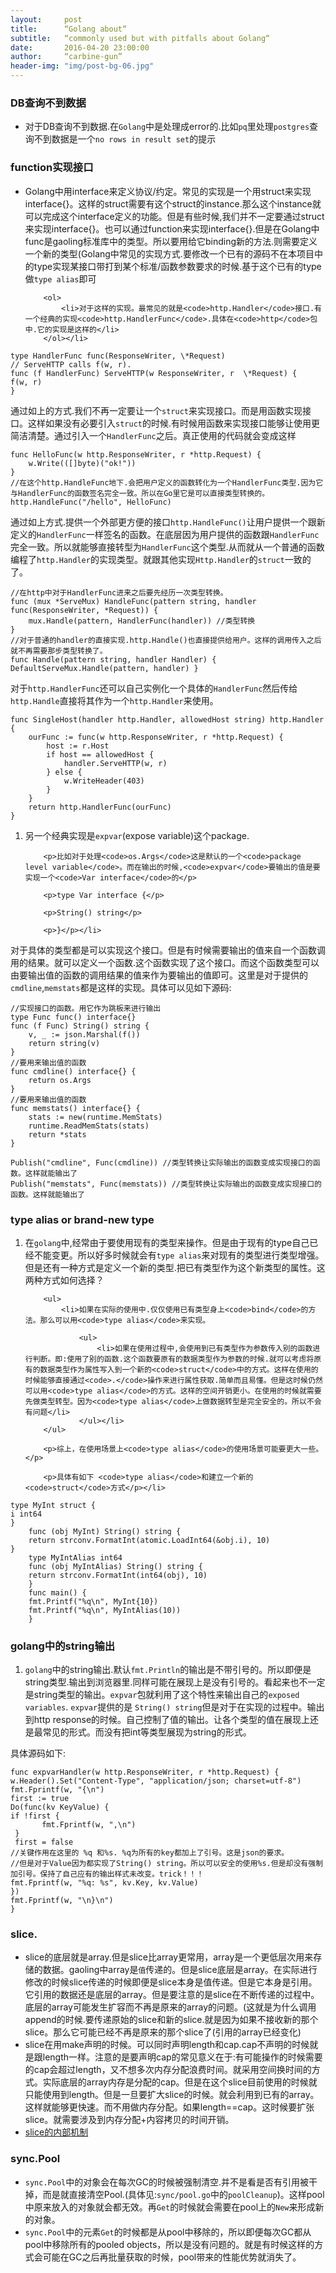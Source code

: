 ```yaml
---
layout:     post
title:      “Golang about“
subtitle:   “commonly used but with pitfalls about Golang“
date:       2016-04-20 23:00:00
author:     “carbine-gun”
header-img: "img/post-bg-06.jpg"
---
```


<h3>DB查询不到数据</h3>

<ul>
    <li>对于DB查询不到数据.在<code>Golang</code>中是处理成error的.比如<code>pq</code>里处理<code>postgres</code>查询不到数据是一个<code>no rows in result set</code>的提示</li>
</ul>

<h3>function实现接口</h3>

<ul>
    <li>Golang中用interface来定义协议/约定。常见的实现是一个用struct来实现interface{}。这样的struct需要有这个struct的instance.那么这个instance就可以完成这个interface定义的功能。但是有些时候,我们并不一定要通过struct来实现interface{}。也可以通过function来实现interface{}.但是在Golang中func是gaoling标准库中的类型。所以要用给它binding新的方法.则需要定义一个新的类型(Golang中常见的实现方式.要修改一个已有的源码不在本项目中的type实现某接口带打到某个标准/函数参数要求的时候.基于这个已有的type做<code>type alias</code>即可

        <ol>
            <li>对于这样的实现。最常见的就是<code>http.Handler</code>接口.有一个经典的实现<code>http.HandlerFunc</code>.具体在<code>http</code>包中.它的实现是这样的</li>
        </ol></li>
</ul>

<pre><code>type HandlerFunc func(ResponseWriter, \*Request)
// ServeHTTP calls f(w, r).
func (f HandlerFunc) ServeHTTP(w ResponseWriter, r  \*Request) {
f(w, r)
}
</code></pre>

<p>通过如上的方式.我们不再一定要让一个<code>struct</code>来实现接口。而是用函数实现接口。这样如果没有必要引入<code>struct</code>的时候.有时候用函数来实现接口能够让使用更简洁清楚。通过引入一个<code>HandlerFunc</code>之后。真正使用的代码就会变成这样</p>

<pre><code>func HelloFunc(w http.ResponseWriter, r *http.Request) {
    w.Write(([]byte)(&quot;ok!&quot;))
}
//在这个http.HandleFunc地下.会把用户定义的函数转化为一个HandlerFunc类型.因为它与HandlerFunc的函数签名完全一致。所以在Go里它是可以直接类型转换的。
http.HandleFunc(&quot;/hello&quot;, HelloFunc) 
</code></pre>

<p>通过如上方式.提供一个外部更方便的接口<code>http.HandleFunc()</code>让用户提供一个跟新定义的<code>HandlerFunc</code>一样签名的函数。在底层因为用户提供的函数跟<code>HandlerFunc</code>完全一致。所以就能够直接转型为<code>HandlerFunc</code>这个类型.从而就从一个普通的函数编程了<code>http.Handler</code>的实现类型。就跟其他实现<code>Http.Handler</code>的<code>struct</code>一致的了。</p>

<pre><code>//在http中对于HandlerFunc进来之后要先经历一次类型转换。
func (mux *ServeMux) HandleFunc(pattern string, handler func(ResponseWriter, *Request)) {
    mux.Handle(pattern, HandlerFunc(handler)) //类型转换
}
//对于普通的handler的直接实现.http.Handle()也直接提供给用户。这样的调用传入之后就不再需要那步类型转换了。
func Handle(pattern string, handler Handler) { DefaultServeMux.Handle(pattern, handler) }
</code></pre>

<p> 对于<code>http.HandlerFunc</code>还可以自己实例化一个具体的<code>HandlerFunc</code>然后传给<code>http.Handle</code>直接将其作为一个<code>http.Handler</code>来使用。</p>

<pre><code>func SingleHost(handler http.Handler, allowedHost string) http.Handler {
    ourFunc := func(w http.ResponseWriter, r *http.Request) {
        host := r.Host
        if host == allowedHost {
            handler.ServeHTTP(w, r)
        } else {
            w.WriteHeader(403)
        }
    }
    return http.HandlerFunc(ourFunc)
}
</code></pre>

<ol>
    <li>另一个经典实现是<code>expvar</code>(expose variable)这个package.

        <p>比如对于处理<code>os.Args</code>这是默认的一个<code>package level variable</code>。而在输出的时候,<code>expvar</code>要输出的值是要实现一个<code>Var interface</code>的</p>

        <p>type Var interface {</p>

        <p>String() string</p>

        <p>}</p></li>
</ol>

<p>对于具体的类型都是可以实现这个接口。但是有时候需要输出的值来自一个函数调用的结果。就可以定义一个函数.这个函数实现了这个接口。而这个函数类型可以由要输出值的函数的调用结果的值来作为要输出的值即可。这里是对于提供的<code>cmdline</code>,<code>memstats</code>都是这样的实现。具体可以见如下源码:</p>

<pre><code>//实现接口的函数。用它作为跳板来进行输出
type Func func() interface{} 
func (f Func) String() string {
    v, _ := json.Marshal(f())
    return string(v)
}
//要用来输出值的函数
func cmdline() interface{} {
    return os.Args
}
//要用来输出值的函数
func memstats() interface{} {
    stats := new(runtime.MemStats)
    runtime.ReadMemStats(stats)
    return *stats
}

Publish(&quot;cmdline&quot;, Func(cmdline)) //类型转换让实际输出的函数变成实现接口的函数。这样就能输出了
Publish(&quot;memstats&quot;, Func(memstats)) //类型转换让实际输出的函数变成实现接口的函数。这样就能输出了
</code></pre>

<h3>type alias or brand-new type</h3>

<ol>
    <li>在<code>golang</code>中,经常由于要使用现有的类型来操作。但是由于现有的type自己已经不能变更。所以好多时候就会有<code>type alias</code>来对现有的类型进行类型增强。但是还有一种方式是定义一个新的类型.把已有类型作为这个新类型的属性。这两种方式如何选择？

        <ul>
            <li>如果在实际的使用中.仅仅使用已有类型身上<code>bind</code>的方法。那么可以用<code>type alias</code>来实现。

                <ul>
                    <li>如果在使用过程中,会使用到已有类型作为参数传入别的函数进行判断。即:使用了别的函数.这个函数要原有的数据类型作为参数的时候.就可以考虑将原有的数据类型作为属性写入到一个新的<code>struct</code>中的方式。这样在使用的时候能够直接通过<code>.</code>操作来进行属性获取.简单而且易懂。但是这时候仍然可以用<code>type alias</code>的方式。这样的空间开销更小。在使用的时候就需要先做类型转型。因为<code>type alias</code>上做数据转型是完全安全的。所以不会有问题</li>
                </ul></li>
        </ul>

        <p>综上，在使用场景上<code>type alias</code>的使用场景可能要更大一些。</p>

        <p>具体有如下 <code>type alias</code>和建立一个新的<code>struct</code>方式</p></li>
</ol>

<pre><code>type MyInt struct {
i int64
}
    func (obj MyInt) String() string {
    return strconv.FormatInt(atomic.LoadInt64(&amp;obj.i), 10)
}
    type MyIntAlias int64
    func (obj MyIntAlias) String() string {
    return strconv.FormatInt(int64(obj), 10)
    } 
    func main() {
    fmt.Printf(&quot;%q\n&quot;, MyInt{10})
    fmt.Printf(&quot;%q\n&quot;, MyIntAlias(10))
    }
</code></pre>

<h3>golang中的string输出</h3>

<ol>
    <li><code>golang</code>中的string输出.默认<code>fmt.Println</code>的输出是不带引号的。所以即便是string类型.输出到浏览器里.同样可能在展现上是没有引号的。看起来也不一定是string类型的输出。<code>expvar</code>包就利用了这个特性来输出自己的<code>exposed variables</code>. <code>expvar</code>提供的是 <code>String() string</code>但是对于在实现的过程中。输出到http response的时候。自己控制了值的输出。让各个类型的值在展现上还是最常见的形式。而没有把int等类型展现为string的形式。</li>
</ol>

<p>具体源码如下:</p>

<pre><code>func expvarHandler(w http.ResponseWriter, r *http.Request) {
w.Header().Set(&quot;Content-Type&quot;, &quot;application/json; charset=utf-8&quot;)
fmt.Fprintf(w, &quot;{\n&quot;)
first := true
Do(func(kv KeyValue) {
if !first {
       fmt.Fprintf(w, &quot;,\n&quot;)
 }
 first = false
//关键作用在这里的 %q 和%s. %q为所有的key都加上了引号。这是json的要求。
//但是对于Value因为都实现了String() string。所以可以安全的使用%s.但是却没有强制加引号。保持了自己应有的输出样式未改变。trick！！！
fmt.Fprintf(w, &quot;%q: %s&quot;, kv.Key, kv.Value)
})
fmt.Fprintf(w, &quot;\n}\n&quot;)
}
</code></pre>

<h3>slice.</h3>

<ul>
    <li>slice的底层就是array.但是slice比array更常用，array是一个更低层次用来存储的数据。gaoling中array是<code>值</code>传递的。但是slice底层是array。在实际进行修改的时候slice传递的时候即便是slice本身是值传递。但是它本身是引用。它引用的数据还是底层的array。但是要注意的是slice在不断传递的过程中。底层的array可能发生扩容而不再是原来的array的问题。(这就是为什么调用append的时候.要传递原始的slice和新的slice.就是因为如果不接收新的那个slice。那么它可能已经不再是原来的那个slice了(引用的array已经变化)</li>
    <li> slice在用make声明的时候。可以同时声明length和cap.cap不声明的时候就是跟length一样。注意的是要声明cap的常见意义在于:有可能操作的时候需要的cap会超过length，又不想多次内存分配浪费时间。就采用空间换时间的方式。实际底层的array内存是分配的cap。但是在这个slice目前使用的时候就只能使用到length。但是一旦要扩大slice的时候。就会利用到已有的array。这样就能够更快速。而不用做内存分配。如果length==cap。这时候要扩张slice。就需要涉及到内存分配+内容拷贝的时间开销。</li>
    <li> <a href="http://blog.golang.org/go-slices-usage-and-internals">slice的内部机制</a></li>
</ul>

<h3>sync.Pool</h3>

<ul>
    <li><code>sync.Pool</code>中的对象会在每次GC的时候被强制清空.并不是看是否有引用被干掉，而是就直接清空Pool.(具体见:<code>sync/pool.go</code>中的<code>poolCleanup</code>)。这样pool中原来放入的对象就会都无效。再<code>Get</code>的时候就会需要在pool上的<code>New</code>来形成新的对象。</li>
    <li><code>sync.Pool</code>中的元素<code>Get</code>的时候都是从pool中移除的，所以即便每次GC都从pool中移除所有的pooled objects，所以是没有问题的。就是有时候这样的方式会可能在GC之后再批量获取的时候，pool带来的性能优势就消失了。</li>
</ul>

</body>
</html>
